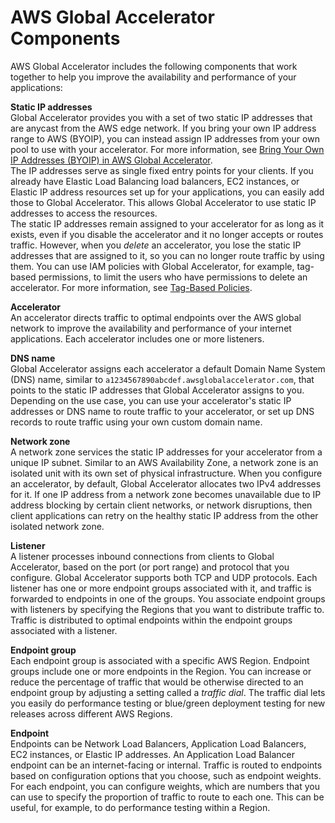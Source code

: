 # AWS Global Accelerator Components<a name="introduction-components"></a>

AWS Global Accelerator includes the following components that work together to help you improve the availability and performance of your applications:

**Static IP addresses**  
Global Accelerator provides you with a set of two static IP addresses that are anycast from the AWS edge network\. If you bring your own IP address range to AWS \(BYOIP\), you can instead assign IP addresses from your own pool to use with your accelerator\. For more information, see [Bring Your Own IP Addresses \(BYOIP\) in AWS Global Accelerator](using-byoip.md)\.  
The IP addresses serve as single fixed entry points for your clients\. If you already have Elastic Load Balancing load balancers, EC2 instances, or Elastic IP address resources set up for your applications, you can easily add those to Global Accelerator\. This allows Global Accelerator to use static IP addresses to access the resources\.  
The static IP addresses remain assigned to your accelerator for as long as it exists, even if you disable the accelerator and it no longer accepts or routes traffic\. However, when you *delete* an accelerator, you lose the static IP addresses that are assigned to it, so you can no longer route traffic by using them\. You can use IAM policies with Global Accelerator, for example, tag\-based permissions, to limit the users who have permissions to delete an accelerator\. For more information, see [ Tag\-Based Policies](auth-and-access-control.md#access-control-manage-access-tag-policies)\.

**Accelerator**  
An accelerator directs traffic to optimal endpoints over the AWS global network to improve the availability and performance of your internet applications\. Each accelerator includes one or more listeners\.

**DNS name**  
Global Accelerator assigns each accelerator a default Domain Name System \(DNS\) name, similar to `a1234567890abcdef.awsglobalaccelerator.com`, that points to the static IP addresses that Global Accelerator assigns to you\. Depending on the use case, you can use your accelerator's static IP addresses or DNS name to route traffic to your accelerator, or set up DNS records to route traffic using your own custom domain name\.

**Network zone**  
A network zone services the static IP addresses for your accelerator from a unique IP subnet\. Similar to an AWS Availability Zone, a network zone is an isolated unit with its own set of physical infrastructure\.  When you configure an accelerator, by default, Global Accelerator allocates two IPv4 addresses for it\. If one IP address from a network zone becomes unavailable due to IP address blocking by certain client networks, or network disruptions, then client applications can retry on the healthy static IP address from the other isolated network zone\.

**Listener**  
A listener processes inbound connections from clients to Global Accelerator, based on the port \(or port range\) and protocol that you configure\. Global Accelerator supports both TCP and UDP protocols\. Each listener has one or more endpoint groups associated with it, and traffic is forwarded to endpoints in one of the groups\. You associate endpoint groups with listeners by specifying the Regions that you want to distribute traffic to\. Traffic is distributed to optimal endpoints within the endpoint groups associated with a listener\.

**Endpoint group**  
Each endpoint group is associated with a specific AWS Region\. Endpoint groups include one or more endpoints in the Region\. You can increase or reduce the percentage of traffic that would be otherwise directed to an endpoint group by adjusting a setting called a *traffic dial*\. The traffic dial lets you easily do performance testing or blue/green deployment testing for new releases across different AWS Regions.

**Endpoint**  
Endpoints can be Network Load Balancers, Application Load Balancers, EC2 instances, or Elastic IP addresses\. An Application Load Balancer endpoint can be an internet\-facing or internal\. Traffic is routed to endpoints based on configuration options that you choose, such as endpoint weights\. For each endpoint, you can configure weights, which are numbers that you can use to specify the proportion of traffic to route to each one\. This can be useful, for example, to do performance testing within a Region\.
